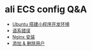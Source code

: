 # ali ECS config Q&A

* [Ubuntu 搭建小程序开发环境](./ubuntu-mina-config.html)
* [语系错误](https://www.douban.com/note/362250557/)
* [Nginx 安装](http://www.jianshu.com/p/8d1f9a18bb5c)
* [添加 & 删除用户](http://blog.sina.com.cn/s/blog_a954325f0101cpx8.html)

